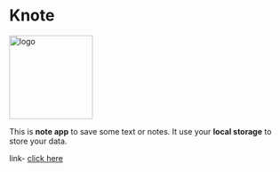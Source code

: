 # Knote
<img src="https://ashish293.github.io/Knote/favicon.png" alt="logo" height="150px">

<p>This is <strong>note app</strong> to save some text or notes.
It use your <strong>local storage</strong> to store your data.</p>


link- <a href="https://ashish293.github.io/Knote/"> click here</a>

